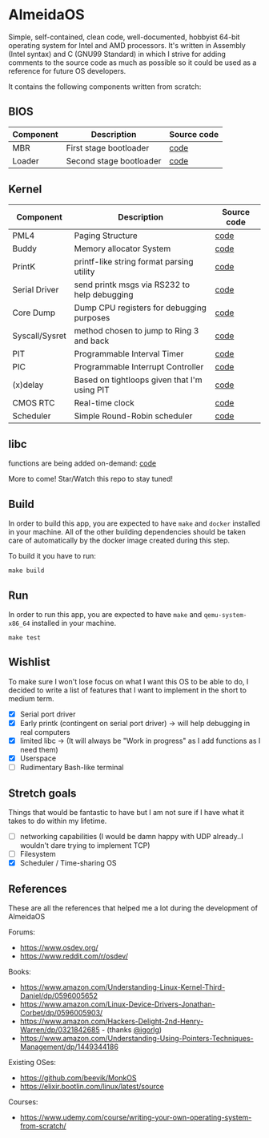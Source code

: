 # AlmeidaOS


Simple, self-contained, clean code, well-documented, hobbyist 64-bit operating system for Intel and AMD processors. It's written in Assembly (Intel syntax) and C (GNU99 Standard) in which I strive for adding comments to the source code as much as possible so it could be used as a reference for future OS developers.

It contains the following components written from scratch:

## BIOS
| Component | Description | Source code |
| --- | ----------- | ----------- |
| MBR | First stage bootloader | [code](src/boot/mbr.asm) |
| Loader | Second stage bootloader | [code](src/boot/loader.asm) |


## Kernel
| Component | Description | Source code |
| --- | ----------- | ----------- |
| PML4 | Paging Structure | [code](src/kernel/mm/page.c) |
| Buddy | Memory allocator System | [code](src/kernel/mm/buddy.c) |
| PrintK | printf-like string format parsing utility | [code](src/kernel/lib/printk.c) |
| Serial Driver | send printk msgs via RS232 to help debugging | [code](src/kernel/device/serial.c) |
| Core Dump | Dump CPU registers for debugging purposes  | [code](src/kernel/debug/coredump.c) |
| Syscall/Sysret | method chosen to jump to Ring 3 and back | [code](src/kernel/syscall) |
| PIT | Programmable Interval Timer | [code](src/kernel/arch/pit.c) |
| PIC | Programmable Interrupt Controller | [code](src/kernel/arch/pic.c) |
| (x)delay | Based on tightloops given that I'm using PIT | [code](src/kernel/time/delay.c) |
| CMOS RTC | Real-time clock | [code](src/kernel/arch/cmos.c) |
| Scheduler | Simple Round-Robin scheduler | [code](src/kernel/task/scheduler.c) |

## libc
functions are being added on-demand:  [code](src/libc)

More to come! Star/Watch this repo to stay tuned!

## Build
In order to build this app, you are expected to have `make` and `docker` installed in your machine. All of the other building dependencies should be taken care of automatically by the docker image created during this step.

To build it you have to run:

```{shell}
make build
```

## Run
In order to run this app, you are expected to have `make` and `qemu-system-x86_64` installed in your machine.

```{shell}
make test
```

## Wishlist
To make sure I won't lose focus on what I want this OS to be able to do, I decided to write a list of features
that I want to implement in the short to medium term.

- [X] Serial port driver
- [X] Early printk (contingent on serial port driver) -> will help debugging in real computers
- [X] limited libc -> (It will always be "Work in progress" as I add functions as I need them)
- [X] Userspace
- [ ] Rudimentary Bash-like terminal

## Stretch goals
Things that would be fantastic to have but I am not sure if I have what it takes to do within my lifetime.

- [ ] networking capabilities (I would be damn happy with UDP already..I wouldn't dare trying to implement TCP)
- [ ] Filesystem
- [X] Scheduler / Time-sharing OS

## References
These are all the references that helped me a lot during the development of AlmeidaOS

Forums:
- https://www.osdev.org/
- https://www.reddit.com/r/osdev/

Books:
- https://www.amazon.com/Understanding-Linux-Kernel-Third-Daniel/dp/0596005652
- https://www.amazon.com/Linux-Device-Drivers-Jonathan-Corbet/dp/0596005903/
- https://www.amazon.com/Hackers-Delight-2nd-Henry-Warren/dp/0321842685 - (thanks [@igorlg](https://github.com/igorlg))
- https://www.amazon.com/Understanding-Using-Pointers-Techniques-Management/dp/1449344186 

Existing OSes:
- https://github.com/beevik/MonkOS
- https://elixir.bootlin.com/linux/latest/source

Courses:
- https://www.udemy.com/course/writing-your-own-operating-system-from-scratch/
